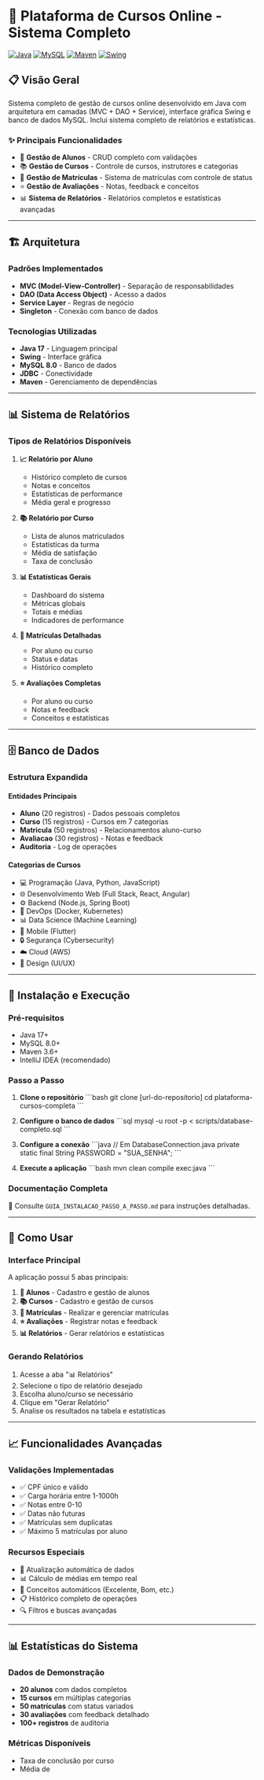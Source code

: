 # 🚀 Plataforma de Cursos Online - Sistema Completo

[![Java](https://img.shields.io/badge/Java-17-orange.svg)](https://www.oracle.com/java/)
[![MySQL](https://img.shields.io/badge/MySQL-8.0-blue.svg)](https://www.mysql.com/)
[![Maven](https://img.shields.io/badge/Maven-3.9-red.svg)](https://maven.apache.org/)
[![Swing](https://img.shields.io/badge/GUI-Swing-green.svg)](https://docs.oracle.com/javase/tutorial/uiswing/)

## 📋 **Visão Geral**

Sistema completo de gestão de cursos online desenvolvido em Java com arquitetura em camadas (MVC + DAO + Service), interface gráfica Swing e banco de dados MySQL. Inclui sistema completo de relatórios e estatísticas.

### ✨ **Principais Funcionalidades**

- 👥 **Gestão de Alunos** - CRUD completo com validações
- 📚 **Gestão de Cursos** - Controle de cursos, instrutores e categorias
- 📝 **Gestão de Matrículas** - Sistema de matrículas com controle de status
- ⭐ **Gestão de Avaliações** - Notas, feedback e conceitos
- 📊 **Sistema de Relatórios** - Relatórios completos e estatísticas avançadas

---

## 🏗️ **Arquitetura**

### **Padrões Implementados**
- **MVC (Model-View-Controller)** - Separação de responsabilidades
- **DAO (Data Access Object)** - Acesso a dados
- **Service Layer** - Regras de negócio
- **Singleton** - Conexão com banco de dados

### **Tecnologias Utilizadas**
- **Java 17** - Linguagem principal
- **Swing** - Interface gráfica
- **MySQL 8.0** - Banco de dados
- **JDBC** - Conectividade
- **Maven** - Gerenciamento de dependências

---

## 📊 **Sistema de Relatórios**

### **Tipos de Relatórios Disponíveis**

1. **📈 Relatório por Aluno**
   - Histórico completo de cursos
   - Notas e conceitos
   - Estatísticas de performance
   - Média geral e progresso

2. **📚 Relatório por Curso**
   - Lista de alunos matriculados
   - Estatísticas da turma
   - Média de satisfação
   - Taxa de conclusão

3. **📊 Estatísticas Gerais**
   - Dashboard do sistema
   - Métricas globais
   - Totais e médias
   - Indicadores de performance

4. **📝 Matrículas Detalhadas**
   - Por aluno ou curso
   - Status e datas
   - Histórico completo

5. **⭐ Avaliações Completas**
   - Por aluno ou curso
   - Notas e feedback
   - Conceitos e estatísticas

---

## 🗄️ **Banco de Dados**

### **Estrutura Expandida**

#### **Entidades Principais**
- **Aluno** (20 registros) - Dados pessoais completos
- **Curso** (15 registros) - Cursos em 7 categorias
- **Matricula** (50 registros) - Relacionamentos aluno-curso
- **Avaliacao** (30 registros) - Notas e feedback
- **Auditoria** - Log de operações

#### **Categorias de Cursos**
- 💻 Programação (Java, Python, JavaScript)
- 🌐 Desenvolvimento Web (Full Stack, React, Angular)
- ⚙️ Backend (Node.js, Spring Boot)
- 🔧 DevOps (Docker, Kubernetes)
- 📊 Data Science (Machine Learning)
- 📱 Mobile (Flutter)
- 🔒 Segurança (Cybersecurity)
- ☁️ Cloud (AWS)
- 🎨 Design (UI/UX)

---

## 🚀 **Instalação e Execução**

### **Pré-requisitos**
- Java 17+
- MySQL 8.0+
- Maven 3.6+
- IntelliJ IDEA (recomendado)

### **Passo a Passo**

1. **Clone o repositório**
   \`\`\`bash
   git clone [url-do-repositorio]
   cd plataforma-cursos-completa
   \`\`\`

2. **Configure o banco de dados**
   \`\`\`sql
   mysql -u root -p < scripts/database-completo.sql
   \`\`\`

3. **Configure a conexão**
   \`\`\`java
   // Em DatabaseConnection.java
   private static final String PASSWORD = "SUA_SENHA";
   \`\`\`

4. **Execute a aplicação**
   \`\`\`bash
   mvn clean compile exec:java
   \`\`\`

### **Documentação Completa**
📖 Consulte `GUIA_INSTALACAO_PASSO_A_PASSO.md` para instruções detalhadas.

---

## 🎯 **Como Usar**

### **Interface Principal**
A aplicação possui 5 abas principais:

1. **👥 Alunos** - Cadastro e gestão de alunos
2. **📚 Cursos** - Cadastro e gestão de cursos
3. **📝 Matrículas** - Realizar e gerenciar matrículas
4. **⭐ Avaliações** - Registrar notas e feedback
5. **📊 Relatórios** - Gerar relatórios e estatísticas

### **Gerando Relatórios**
1. Acesse a aba "📊 Relatórios"
2. Selecione o tipo de relatório desejado
3. Escolha aluno/curso se necessário
4. Clique em "Gerar Relatório"
5. Analise os resultados na tabela e estatísticas

---

## 📈 **Funcionalidades Avançadas**

### **Validações Implementadas**
- ✅ CPF único e válido
- ✅ Carga horária entre 1-1000h
- ✅ Notas entre 0-10
- ✅ Datas não futuras
- ✅ Matrículas sem duplicatas
- ✅ Máximo 5 matrículas por aluno

### **Recursos Especiais**
- 🔄 Atualização automática de dados
- 📊 Cálculo de médias em tempo real
- 🎯 Conceitos automáticos (Excelente, Bom, etc.)
- 📋 Histórico completo de operações
- 🔍 Filtros e buscas avançadas

---

## 📊 **Estatísticas do Sistema**

### **Dados de Demonstração**
- **20 alunos** com dados completos
- **15 cursos** em múltiplas categorias
- **50 matrículas** com status variados
- **30 avaliações** com feedback detalhado
- **100+ registros** de auditoria

### **Métricas Disponíveis**
- Taxa de conclusão por curso
- Média de
